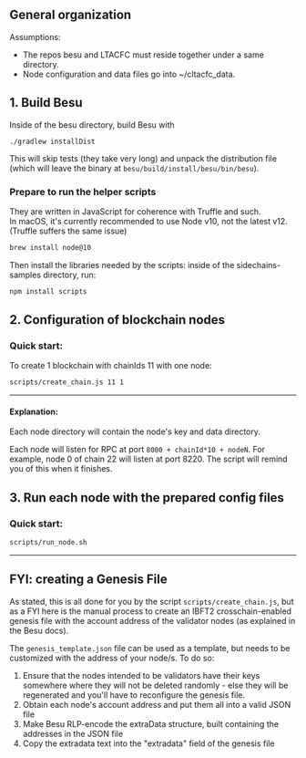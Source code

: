 ## General organization

Assumptions:
 - The repos besu and LTACFC must reside together under a same directory.
 - Node configuration and data files go into ~/cltacfc_data.

## 1. Build Besu 

Inside of the besu directory, build Besu with 

```
./gradlew installDist
```

This will skip tests (they take very long) and unpack the distribution file (which will leave the binary at  `besu/build/install/besu/bin/besu`).

### Prepare to run the helper scripts

They are written in JavaScript for coherence with Truffle and such.  
In macOS, it's currently recommended to use Node v10, not the latest v12. (Truffle suffers the same issue)
```bash
brew install node@10
``` 

Then install the libraries needed by the scripts: inside of the sidechains-samples directory, run:
```bash
npm install scripts
```

## 2. Configuration of blockchain nodes

### Quick start: 
To create 1 blockchain with chainIds 11 with one node:
```bash
scripts/create_chain.js 11 1 
```
 ----------------
#### Explanation:
 
Each node directory will contain the node's key and data directory.

Each node will listen for RPC at port `8000 + chainId*10 + nodeN`. For example, node 0 of chain 22 will listen at port 8220. The script will remind you of this when it finishes.



## 3. Run each node with the prepared config files

### Quick start: 

```bash
scripts/run_node.sh
```
--------------------

## FYI: creating a Genesis File

As stated, this is all done for you by the script `scripts/create_chain.js`, but as a FYI here is the manual process to create an IBFT2 crosschain-enabled genesis file with the account address of the validator nodes (as explained in the Besu docs).

The `genesis_template.json` file can be used as a template, but needs to be customized with the address of your node/s. To do so:
1. Ensure that the nodes intended to be validators have their keys somewhere where they will not be deleted randomly - else they will be regenerated and you'll have to reconfigure the genesis file. 
2. Obtain each node's account address and put them all into a valid JSON file
3. Make Besu RLP-encode the extraData structure, built containing the addresses in the JSON file
3. Copy the extradata text into the "extradata" field of the genesis file



